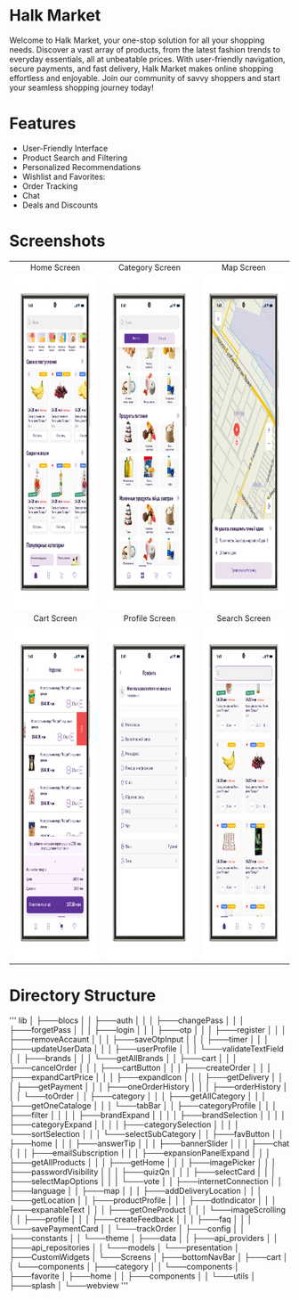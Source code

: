 #  Halk Market
Welcome to Halk Market, your one-stop solution for all your shopping needs. Discover a vast array of products, from the latest fashion trends to everyday essentials, all at unbeatable prices. With user-friendly navigation, secure payments, and fast delivery, Halk Market makes online shopping effortless and enjoyable. Join our community of savvy shoppers and start your seamless shopping journey today!

# Features
  * User-Friendly Interface
  * Product Search and Filtering
  * Personalized Recommendations
  * Wishlist and Favorites:
  * Order Tracking
  * Chat
  * Deals and Discounts

# Screenshots

<table>
  <tr>
    <td align="center">Home Screen</td>
    <td align="center">Category Screen</td>
    <td align="center">Map Screen</td>
  </tr>
  <tr>
    <td><img src="https://github.com/GulshirinAved/halkMarket_ecommerce/blob/main/screenshots/home.png?raw=true" alt="Home Screenshot" width="300" height="600"></td>
    <td><img src="https://github.com/GulshirinAved/halkMarket_ecommerce/blob/main/screenshots/category.png?raw=true" alt="Category Screenshot" width="300" height="600"></td>
    <td><img src="https://github.com/GulshirinAved/halkMarket_ecommerce/blob/main/screenshots/map.png?raw=true" alt="Map Screenshot" width="300" height="600"></td>
  </tr>
  <tr>
    <td align="center">Cart Screen</td>
    <td align="center">Profile Screen</td>
    <td align="center">Search Screen</td>
  </tr>
  <tr>
    <td><img src="https://github.com/GulshirinAved/halkMarket_ecommerce/blob/main/screenshots/cart.png?raw=true" alt="Cart Screenshot" width="300" height="600"></td>
    <td><img src="https://github.com/GulshirinAved/halkMarket_ecommerce/blob/main/screenshots/Profile%20btn-portrait.png?raw=true" alt="Profile Screenshot" width="300" height="600"></td>
    <td><img src="https://github.com/GulshirinAved/halkMarket_ecommerce/blob/main/screenshots/search.png?raw=true" alt="Search Screenshot" width="300" height="600"></td>
  </tr>
</table>

# Directory Structure

'''
lib
│   ├───blocs
│   │   ├───auth
│   │   │   ├───changePass
│   │   │   ├───forgetPass
│   │   │   ├───login
│   │   │   ├───otp
│   │   │   ├───register
│   │   │   ├───removeAccaunt
│   │   │   ├───saveOtpInput
│   │   │   ├───timer
│   │   │   ├───updateUserData
│   │   │   ├───userProfile
│   │   │   └───validateTextField
│   │   ├───brands
│   │   │   └───getAllBrands
│   │   ├───cart
│   │   │   ├───cancelOrder
│   │   │   ├───cartButton
│   │   │   ├───createOrder
│   │   │   ├───expandCartPrice
│   │   │   ├───expandIcon
│   │   │   ├───getDelivery
│   │   │   ├───getPayment
│   │   │   ├───oneOrderHistory
│   │   │   ├───orderHistory
│   │   │   └───toOrder
│   │   ├───category
│   │   │   ├───getAllCategory
│   │   │   ├───getOneCataloge
│   │   │   └───tabBar
│   │   ├───categoryProfile
│   │   │   ├───filter
│   │   │   │   ├───brandExpand
│   │   │   │   ├───brandSelection
│   │   │   │   ├───categoryExpand
│   │   │   │   ├───categorySelection
│   │   │   │   └───sortSelection
│   │   │   └───selectSubCategory
│   │   ├───favButton
│   │   ├───home
│   │   │   ├───answerTip
│   │   │   ├───bannerSlider
│   │   │   ├───chat
│   │   │   ├───emailSubscription
│   │   │   ├───expansionPanelExpand
│   │   │   ├───getAllProducts
│   │   │   ├───getHome
│   │   │   ├───imagePicker
│   │   │   ├───passwordVisibility
│   │   │   ├───quizQn
│   │   │   ├───selectCard
│   │   │   ├───selectMapOptions
│   │   │   └───vote
│   │   ├───internetConnection
│   │   ├───language
│   │   ├───map
│   │   │   ├───addDeliveryLocation
│   │   │   └───getLocation
│   │   ├───productProfile
│   │   │   ├───dotIndicator
│   │   │   ├───expanableText
│   │   │   ├───getOneProduct
│   │   │   └───imageScrolling
│   │   ├───profile
│   │   │   ├───createFeedback
│   │   │   ├───faq
│   │   │   └───savePaymentCard
│   │   └───trackOrder
│   ├───config
│   │   ├───constants
│   │   └───theme
│   ├───data
│   │   ├───api_providers
│   │   ├───api_repositories
│   │   └───models
│   └───presentation
│       ├───CustomWidgets
│       └───Screens
│           ├───bottomNavBar
│           ├───cart
│           │   └───components
│           ├───category
│           │   └───components
│           ├───favorite
│           ├───home
│           │   ├───components
│           │   └───utils
│           ├───splash
│           └───webview
'''